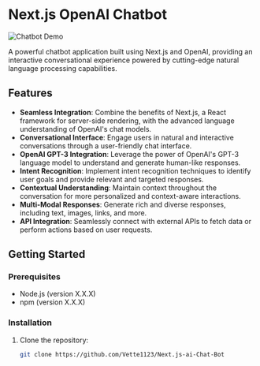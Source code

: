 # Next.js OpenAI Chatbot

![Chatbot Demo](demo.gif)

A powerful chatbot application built using Next.js and OpenAI, providing an interactive conversational experience powered by cutting-edge natural language processing capabilities.

## Features

- **Seamless Integration**: Combine the benefits of Next.js, a React framework for server-side rendering, with the advanced language understanding of OpenAI's chat models.
- **Conversational Interface**: Engage users in natural and interactive conversations through a user-friendly chat interface.
- **OpenAI GPT-3 Integration**: Leverage the power of OpenAI's GPT-3 language model to understand and generate human-like responses.
- **Intent Recognition**: Implement intent recognition techniques to identify user goals and provide relevant and targeted responses.
- **Contextual Understanding**: Maintain context throughout the conversation for more personalized and context-aware interactions.
- **Multi-Modal Responses**: Generate rich and diverse responses, including text, images, links, and more.
- **API Integration**: Seamlessly connect with external APIs to fetch data or perform actions based on user requests.

## Getting Started

### Prerequisites

- Node.js (version X.X.X)
- npm (version X.X.X)

### Installation

1. Clone the repository:

   ```bash
   git clone https://github.com/Vette1123/Next.js-ai-Chat-Bot
   ```
